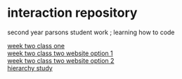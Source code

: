 # interaction repository 
second year parsons student work ; learning how to code 

 <a href="https://madelinebenfield.github.io/mads/jan28/week2website1.html"> week two class one </a> <br>
            <a href="https://madelinebenfield.github.io/mads/option1"> week two class two website option 1 </a> <br>
            <a href="https://madelinebenfield.github.io/mads/option2"> week two class two website option 2 </a> <br>
            <a href="https://docs.google.com/document/d/18MbowYiVM3CK9pa5tRKbeBdWOKcXYmJcnaIVnb1xjjI/edit?usp=sharing"> hierarchy study </a> <br>